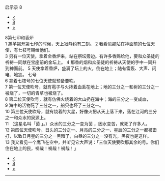 ﻿





 启示录 8




* [<](bible/REV07.md)
* [8](bible/REV.md)
* [>](bible/REV09.md)



 
8第七印和香炉  
1 羔羊揭开第七印的时候，天上寂静约有二刻。 
2 我看见那站在神面前的七位天使，有七枝号赐给他们。  
3 另有一位天使，拿着金香炉来，站在祭坛旁边。有许多香赐给他，要和众圣徒的祈祷一同献在宝座前的金坛上。 
4 那香的烟和众圣徒的祈祷从天使的手中一同升到神面前。 
5 天使拿着香炉，盛满了坛上的火，倒在地上；随有雷轰、大声、闪电、地震。 七号  
6 拿着七枝号的七位天使就预备要吹。  
7 第一位天使吹号，就有雹子与火搀着血丢在地上；地的三分之一和树的三分之一被烧了，一切的青草也被烧了。  
8 第二位天使吹号，就有仿佛火烧着的大山扔在海中；海的三分之一变成血， 
9 海中的活物死了三分之一，船只也坏了三分之一。  
10 第三位天使吹号，就有烧着的大星，好像火把从天上落下来，落在江河的三分之一和众水的泉源上。  
11 （这星名叫「茵 」。）众水的三分之一变为茵 ，因水变苦，就死了许多人。  
12 第四位天使吹号，日头的三分之一、月亮的三分之一、星辰的三分之一都被击打，以致日月星的三分之一黑暗了，白昼的三分之一没有光，黑夜也是这样。  
13 我又看见一个鹰飞在空中，并听见它大声说：「三位天使要吹那其余的号。你们住在地上的民，祸哉！祸哉！祸哉！」 
* [<](bible/REV07.md)
* [8](bible/REV.md)
* [>](bible/REV09.md)





---









